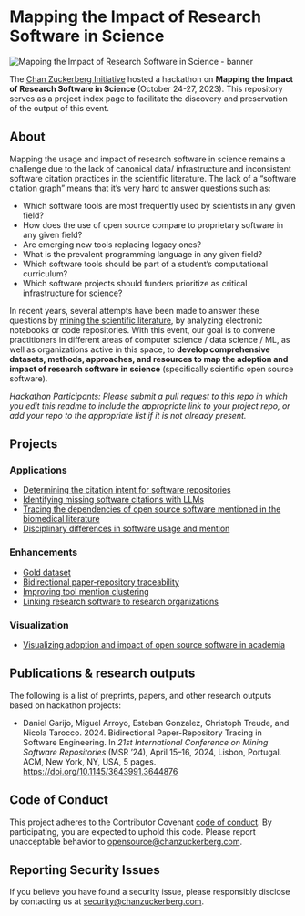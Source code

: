 # Mapping the Impact of Research Software in Science
![Mapping the Impact of Research Software in Science - banner](software-impact-hackathon-banner.png?raw=true "Mapping the Impact of Research Software in Science")

The [Chan Zuckerberg Initiative](https://chanzuckerberg.com/science) hosted a hackathon on **Mapping the Impact of Research Software in Science** (October 24-27, 2023). This repository serves as a project index page to facilitate the discovery and preservation of the output of this event.

## About
Mapping the usage and impact of research software in science remains a challenge due to the lack of canonical data/ infrastructure and inconsistent software citation practices in the scientific literature. The lack of a “software citation graph” means that it’s very hard to answer questions such as: 
- Which software tools are most frequently used by scientists in any given field?
- How does the use of open source compare to proprietary software in any given field?
- Are emerging new tools replacing legacy ones?
- What is the prevalent programming language in any given field?
- Which software tools should be part of a student’s computational curriculum?
- Which software projects should funders prioritize as critical infrastructure for science?
  
In recent years, several attempts have been made to answer these questions by [mining the scientific literature](https://github.com/chanzuckerberg/software-mentions), by analyzing electronic notebooks or code repositories. With this event, our goal is to convene practitioners in different areas of computer science / data science / ML, as well as organizations active in this space, to **develop comprehensive datasets, methods, approaches, and resources to map the adoption and impact of research software in science** (specifically scientific open source software).

_Hackathon Participants: Please submit a pull request to this repo in which you edit this readme to include the appropriate link to your project repo, or add your repo to the appropriate list if it is not already present._
## Projects
  
### Applications

- [Determining the citation intent for software repositories](https://github.com/karacolada/SoftwareImpactHackathon2023_SoftwareCitationIntent)
- [Identifying missing software citations with LLMs](https://github.com/chpdm/SoftwareImpactHackathon2023_MINT-AI)
- [Tracing the dependencies of open source software mentioned in the biomedical literature](https://github.com/borisveytsman/SoftwareImpactHackathon2023_Tracing_dependencies)
- [Disciplinary differences in software usage and mention](https://github.com/f-krueger/SoftwareImpactHackathon2023_DisciplinaryDifferences) 

### Enhancements
- [Gold dataset](https://github.com/annelhote/softMeScite)
- [Bidirectional paper-repository traceability](https://github.com/ctreude/SoftwareImpactHackathon2023_BiDirectional)
- [Improving tool mention clustering](https://github.com/SoftwareUnderstanding/SoftwareDisambiguationBenchmark)
- [Linking research software to research organizations](https://github.com/jmelot/oss_to_orgs)

### Visualization
- [Visualizing adoption and impact of open source software in academia](https://github.com/juyingnan/SoftwareImpactHackathon2023_VizTrention)

## Publications & research outputs
The following is a list of preprints, papers, and other research outputs based on hackathon projects:
- Daniel Garijo, Miguel Arroyo, Esteban Gonzalez, Christoph Treude, and Nicola Tarocco. 2024. Bidirectional Paper-Repository Tracing in Software Engineering. In _21st International Conference on Mining Software Repositories_ (MSR ’24), April 15–16, 2024, Lisbon, Portugal. ACM, New York, NY, USA, 5 pages. https://doi.org/10.1145/3643991.3644876

## Code of Conduct
This project adheres to the Contributor Covenant [code of conduct](https://github.com/chanzuckerberg/.github/blob/master/CODE_OF_CONDUCT.md). By participating, you are expected to uphold this code. Please report unacceptable behavior to [opensource@chanzuckerberg.com](mailto:opensource@chanzuckerberg.com).

## Reporting Security Issues

If you believe you have found a security issue, please responsibly disclose by contacting us at [security@chanzuckerberg.com](mailto:security@chanzuckerberg.com).
